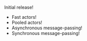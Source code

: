 Initial release!

* Fast actors!
* Pooled actors!
* Asynchronous message-passing!
* Synchronous message-passing!

